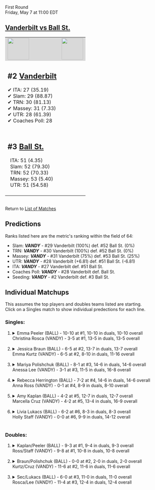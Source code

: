 First Round  
Friday, May 7 at 11:00 EDT
## [Vanderbilt vs Ball St.](https://www.ncaa.com/game/5833676) 

<table>  
<tr style="background-color: #d9d9d9 !important"><td><a href="#"><img src="https://www.ncaa.com/sites/default/files/images/logos/schools/b/ball-st.70.png" width="70" height="70" /></a></td><td><a href="#"><img src="https://www.ncaa.com/sites/default/files/images/logos/schools/v/vanderbilt.70.png" width="70" height="70" /></a></td></tr>
<tr><td>  

<h2>#2 <a href="#">Vanderbilt</a></h2>  
&#10004; ITA: 27 (35.19)<br>  
&#10004; Slam: 29 (88.87)<br>  
&#10004; TRN: 30 (81.13)<br>  
&#10004; Massey: 31 (7.33)<br>  
&#10004; UTR: 28 (61.39)<br>  
&#10004; Coaches Poll: 28<br>  
<br>  

</td><td>  
<tr><td>  

<h2>#3 <a href="#">Ball St.</a></h2>  
&nbsp; ITA: 51 (4.35)<br>  
&nbsp; Slam: 52 (79.30)<br>  
&nbsp; TRN: 52 (70.33)<br>  
&nbsp; Massey: 53 (5.40)<br>  
&nbsp; UTR: 51 (54.58)<br>  
<br>  

</td><td>  
</table>  


<br>Return to [List of Matches](../index.md)  

## Predictions  

Ranks listed here are the metric's ranking within the field of 64:  
- Slam: ***VANDY*** - #29 Vanderbilt (100%) def. #52 Ball St. (0%)  
- TRN: ***VANDY*** - #30 Vanderbilt (100%) def. #52 Ball St. (0%)  
- Massey: ***VANDY*** - #31 Vanderbilt (75%) def. #53 Ball St. (25%)  
- UTR: ***VANDY*** - #28 Vanderbilt (+6.81) def. #51 Ball St. (-6.81)  
- ITA: ***VANDY*** - #27 Vanderbilt def. #51 Ball St.  
- Coaches Poll: ***VANDY*** - #28 Vanderbilt def. Ball St.  
- Seeding: ***VANDY*** - #2 Vanderbilt def. #3 Ball St.  

## Individual Matchups  
This assumes the top players and doubles teams listed are starting.  
Click on a Singles match to show individual predections for each line.  
### Singles:  

<ol>
<li><details>
<summary markdown="span">Emma Peeler (BALL) - 10-10 at #1, 10-10 in duals, 10-10 overall<br>Christina Rosca (VANDY) - 3-5 at #1, 13-5 in duals, 13-5 overall</summary>
<h4>Predictions</h4><ul>
<li>Slam: <b><i>VANDY</i></b> - Rosca (93%) def. Peeler (7%)</li>  
<li>TRN: <b><i>VANDY</i></b> - Rosca (99%) def. Peeler (1%)</li>  
<li>Massey: <b><i>VANDY</i></b> - Rosca (75%) def. Peeler (25%)</li>  
<li>UTR: <b><i>VANDY</i></b> - Rosca (97%) def. Peeler (3%)</li>  
<li>ITA: <b><i>VANDY</i></b> - Rosca (14.48) def. Peeler (0.00)</li>  
</ul></details>&nbsp;</li>
<li><details>
<summary markdown="span">Jessica Braun (BALL) - 6-5 at #2, 13-7 in duals, 13-7 overall<br>Emma Kurtz (VANDY) - 6-5 at #2, 8-10 in duals, 11-16 overall</summary>
<h4>Predictions</h4><ul>
<li>Slam: <b><i>VANDY</i></b> - Kurtz (95%) def. Braun (5%)</li>  
<li>TRN: <b><i>VANDY</i></b> - Kurtz (96%) def. Braun (4%)</li>  
<li>Massey: <b><i>VANDY</i></b> - Kurtz (75%) def. Braun (25%)</li>  
<li>UTR: <b><i>VANDY</i></b> - Kurtz (94%) def. Braun (6%)</li>  
<li>ITA: <b><i>VANDY</i></b> - Kurtz (3.05) def. Braun (1.69)</li>  
</ul></details>&nbsp;</li>
<li><details>
<summary markdown="span">Mariya Polishchuk (BALL) - 8-1 at #3, 14-6 in duals, 14-6 overall<br>Anessa Lee (VANDY) - 3-1 at #3, 11-5 in duals, 16-8 overall</summary>
<h4>Predictions</h4><ul>
<li>Slam: <b><i>VANDY</i></b> - Lee (93%) def. Polishchuk (7%)</li>  
<li>TRN: <b><i>VANDY</i></b> - Lee (96%) def. Polishchuk (4%)</li>  
<li>Massey: <b><i>VANDY</i></b> - Lee (75%) def. Polishchuk (25%)</li>  
<li>UTR: <b><i>VANDY</i></b> - Lee (94%) def. Polishchuk (6%)</li>  
<li>ITA: <b><i>VANDY</i></b> - Lee (2.64) def. Polishchuk (1.84)</li>  
</ul></details>&nbsp;</li>
<li><details>
<summary markdown="span">Rebecca Herrington (BALL) - 7-2 at #4, 14-6 in duals, 14-6 overall<br>Anna Ross (VANDY) - 0-1 at #4, 8-9 in duals, 8-10 overall</summary>
<h4>Predictions</h4><ul>
<li>Slam: <b><i>VANDY</i></b> - Ross (99%) def. Herrington (1%)</li>  
<li>TRN: <b><i>VANDY</i></b> - Ross (99%) def. Herrington (1%)</li>  
<li>Massey: <b><i>VANDY</i></b> - Ross (75%) def. Herrington (25%)</li>  
<li>UTR: <b><i>VANDY</i></b> - Ross (97%) def. Herrington (3%)</li>  
<li>ITA: <b><i>VANDY</i></b> - Ross (2.20) def. Herrington (1.96)</li>  
</ul></details>&nbsp;</li>
<li><details>
<summary markdown="span">Amy Kaplan (BALL) - 4-2 at #5, 12-7 in duals, 12-7 overall<br>Marcella Cruz (VANDY) - 4-2 at #5, 13-4 in duals, 16-9 overall</summary>
<h4>Predictions</h4><ul>
<li>Slam: <b><i>VANDY</i></b> - Cruz (98%) def. Kaplan (2%)</li>  
<li>TRN: <b><i>VANDY</i></b> - Cruz (99%) def. Kaplan (1%)</li>  
<li>Massey: <b><i>VANDY</i></b> - Cruz (75%) def. Kaplan (25%)</li>  
<li>UTR: <b><i>VANDY</i></b> - Cruz (97%) def. Kaplan (3%)</li>  
<li>ITA: <b><i>VANDY</i></b> - Cruz (2.13) def. Kaplan (1.71)</li>  
</ul></details>&nbsp;</li>
<li><details>
<summary markdown="span">Livia Lukacs (BALL) - 6-2 at #6, 8-3 in duals, 8-3 overall<br>Holly Staff (VANDY) - 0-0 at #6, 9-9 in duals, 14-12 overall</summary>
<h4>Predictions</h4><ul>
<li>Slam: <b><i>VANDY</i></b> - Staff (100%) def. Lukacs (0%)</li>  
<li>TRN: <b><i>VANDY</i></b> - Staff (100%) def. Lukacs (0%)</li>  
<li>Massey: <b><i>VANDY</i></b> - Staff (75%) def. Lukacs (25%)</li>  
<li>UTR: <b><i>VANDY</i></b> - Staff (98%) def. Lukacs (2%)</li>  
<li>ITA: <b><i>BALL</i></b> - Lukacs (2.68) def. Staff (1.75)</li>  
</ul></details>&nbsp;</li>
</ol>

### Doubles:  

<ol>
<li><details>
<summary markdown="span">Kaplan/Peeler (BALL) - 9-3 at #1, 9-4 in duals, 9-3 overall<br>Ross/Staff (VANDY) - 9-8 at #1, 10-8 in duals, 10-8 overall</summary>
<br>Sorry, we don't have any metrics for doubles matches</details>&nbsp;</li>
<li><details>
<summary markdown="span">Braun/Polishchuk (BALL) - 0-0 at #2, 2-0 in duals, 2-0 overall<br>Kurtz/Cruz (VANDY) - 11-6 at #2, 11-6 in duals, 11-6 overall</summary>
<br>Sorry, we don't have any metrics for doubles matches</details>&nbsp;</li>
<li><details>
<summary markdown="span">Sec/Lukacs (BALL) - 6-0 at #3, 11-0 in duals, 11-0 overall<br>Rosca/Lee (VANDY) - 11-4 at #3, 12-4 in duals, 12-4 overall</summary>
<br>Sorry, we don't have any metrics for doubles matches</details>&nbsp;</li>
</ol>